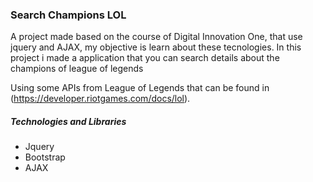 ### Search Champions LOL

A project made based on the course of Digital Innovation One, that use jquery and AJAX, my objective is learn about these tecnologies. In this project i made a application that you can search details about the champions of league of legends

Using some APIs from League of Legends that can be found in (https://developer.riotgames.com/docs/lol).

##### Technologies and Libraries
- Jquery
- Bootstrap
- AJAX
